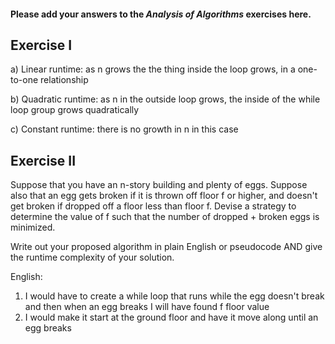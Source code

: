 #### Please add your answers to the ***Analysis of  Algorithms*** exercises here.

## Exercise I

a) Linear runtime: as n grows the the thing inside the loop grows, in a one-to-one relationship


b) Quadratic runtime: as n in the outside loop grows, the inside of the while loop group grows quadratically

c) Constant runtime: there is no growth in n in this case 

## Exercise II

Suppose that you have an n-story building and plenty of eggs. Suppose also that an egg gets broken if it is thrown off floor f or higher, and doesn't get broken if dropped off a floor less than floor f. Devise a strategy to determine the value of f such that the number of dropped + broken eggs is minimized.

Write out your proposed algorithm in plain English or pseudocode AND give the runtime complexity of your solution.

English:

1. I would have to create a while loop that runs while the egg doesn't break and then when an egg breaks I will have found f floor value
2. I would make it start at the ground floor and have it move along until an egg breaks

